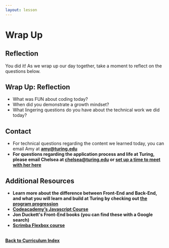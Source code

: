 ```yaml
---
layout: lesson
---
```


# Wrap Up

## Reflection

You did it! As we wrap up our day together, take a moment to reflect on the questions below.

<div class="try-it-new">
  <h2>Wrap Up: Reflection</h2>
  <ul>
    <li>What was FUN about coding today?</li>
    <li>When did you demonstrate a growth mindset?</li>
    <li>What lingering questions do you have about the technical work we did today?</li>
  </ul>
</div>

## Contact

- For technical questions regarding the content we learned today, you can email Amy at <strong>amy@turing.edu<strong>
- For questions regarding the application process and life at Turing, please email Chelsea at <strong>chelsea@turing.edu</strong> or <a target="blank" href="https://go.oncehub.com/ChelseaTuring" >set up a time to meet with her here</a>

## Additional Resources

- Learn more about the difference between Front-End and Back-End, and what you will learn and build at Turing by checking out [the program progression](../../what-students-learn)
- <a target="blank" href="https://www.codecademy.com/learn/introduction-to-javascript">Codeacademy’s Javascript Course</a>
- Jon Duckett's Front-End books (you can find these with a Google search)
- <a target="blank" href="https://scrimba.com/g/gflexbox">Scrimba Flexbox course</a>

<br>
<a href="../">Back to Curriculum Index</a>
